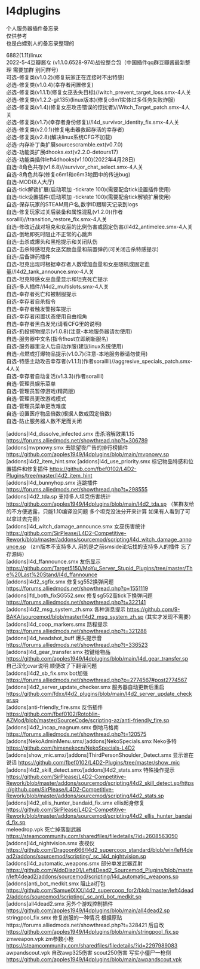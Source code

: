 # l4dplugins
个人服务器插件备忘录  
仅供参考  
也是白嫖别人的备忘录整理的  

6882(1.11)linux  
2022-5-4豆瓣酱な (v1.1.0.6528-974)战役整合包（中国插件qq群豆瓣酱最新整理 需要加群 别问群号）   
可选-修复类(v1.0.2)(修复玩家正在连接时不出特感)    
必选-修复类(v1.0.4)(幸存者闲置修复)  
必选-修复类(v1.1.1)(修复女巫丢失目标)//witch_prevent_target_loss.smx-4人关  
必选-修复类(v1.2.2-git135)(linux版本)(修复c6m1实体过多任务失败炸服)  
必选-修复类(v1.4)(修复女巫攻击错误的惊扰者)//Witch_Target_patch.smx-4人关  
必选-修复类(v1.7)(幸存者身份修复)//l4d_survivor_identity_fix.smx-4人关  
必选-修复类(v2.0.1)(修复电击器救起存活的幸存者)  
必选-修复类(v2.8)(解决linux系统CFG不加载)  
必选-内存补丁类扩展sourcescramble.ext(v0.7.0)  
必选-功能类扩展dhooks.ext(v2.2.0-detours17)  
必选-功能类插件left4dhooks(v1.100)(2022年4月28日)  
自选-8角色共存(v1.6.8)//survivor_chat_select.smx-4人关  
自选-8角色共存(修复c6m1和c6m3地图中的传送bug)  
自选-MOD(8人大厅)  
自选-tick解锁扩展(启动项加 -tickrate 100)(需要配合tick设置插件使用)  
自选-tick设置插件(启动项加 -tickrate 100)(需要配合tick解锁扩展使用)  
自选-保存玩家的STEAM用户名,数字ID跟聊天记录到logs  
自选-修复玩家过关后装备和属性混乱(v1.2.0)(作者sorallll)//transition_restore_fix.smx-4人关  
自选-修改近战对坦克和女巫的比例伤害或固定伤害//l4d2_antimelee.smx-4人关  
自选-倒地即死时阻止不正常的心跳声  
自选-击杀或爆头和黑枪提示和关闭队伤  
自选-击杀特感坦克女巫奖励血量和前置弹药(可关闭击杀特感提示)  
自选-后备弹药插件  
自选-坦克出现时根据幸存者人数增加血量和女巫随机或固定血量//l4d2_tank_announce.smx-4人关  
自选-坦克特感女巫血量显示和坦克死亡提示  
自选-多人插件//l4d2_multislots.smx-4人关  
自选-幸存者死亡和被制服提示  
自选-幸存者自杀指令  
自选-幸存者触发警报车提示  
自选-幸存者闲置状态使用自由视角  
自选-幸存者黑白发光(请看CFG里的说明)  
自选-扔投掷物提示(v1.0.8)(注意-本地服务器请勿使用)  
自选-服务器中文名(指令!host立即刷新服名)  
自选-服务器里没人后自动炸服(建议linux系统使用)  
自选-点燃或打爆物品提示(v1.0.7)(注意-本地服务器请勿使用)  
自选-特感主动攻击幸存者(v1.1.1)(作者sorallll)//aggresive_specials_patch.smx-4人关  
自选-幸存者自动复活(v1.3.3)(作者sorallll)  
自选-管理员娱乐菜单  
自选-管理员暂停游戏(精简版)  
自选-管理员更改游戏模式  
自选-管理员菜单更改难度  
自选-设置医疗物品倍数(根据人数或固定倍数)  
自选-防止服务器人数不足而关闭  

[addons]l4d_dissolve_infected.smx 击杀溶解效果1.15 https://forums.alliedmods.net/showthread.php?t=306789   
[addons]mvpnowy.smx 去除望夜广告的排行榜插件 https://github.com/apples1949/l4dplugins/blob/main/mvpnowy.sp  
[addons]l4d2_item_hint.smx [addons]l4d_use_priority.smx 标记物品特感和位置插件和修复插件 https://github.com/fbef0102/L4D2-Plugins/tree/master/l4d2_item_hint   
[addons]l4d_bunnyhop.smx 连跳插件 https://forums.alliedmods.net/showthread.php?t=298555  
[addons]l4d2_tda.sp 支持多人坦克伤害统计  https://github.com/apples1949/l4dplugins/blob/main/l4d2_tda.sp （某群友给的不方便透露，只能1.10编译没问题 多个坦克没法分开来计算 如果有人看到了可以拿过去完善）  
[addons]l4d_witch_damage_announce.smx 女巫伤害统计 https://github.com/SirPlease/L4D2-Competitive-Rework/blob/master/addons/sourcemod/scripting/l4d_witch_damage_announce.sp （zm版本不支持多人 用的是之前smside论坛找的支持多人的插件 忘了存源码）  
[addons]l4d_ffannounce.smx 友伤显示 https://github.com/Target5150/MoYu_Server_Stupid_Plugins/tree/master/The%20Last%20Stand/l4d_ffannounce  
[addons]l4d2_sgfix.smx 修复sg552换弹问题 https://forums.alliedmods.net/showthread.php?p=1551119  
[addons]lfd_both_fixSG552.smx 修复sg552高tick下换弹问题 https://forums.alliedmods.net/showthread.php?t=322141  
[addons]l4d2_msg_system_zh.smx 各种消息提示 https://github.com/9-BAKA/sourcemod/blob/master/l4d2_msg_system_zh.sp (其实才发现不需要）  
[addons]l4d_coop_markers.smx 路程提示 https://forums.alliedmods.net/showthread.php?t=321288  
[addons]l4d_headshot_buff 爆头提示音 https://forums.alliedmods.net/showthread.php?t=336523  
[addons]l4d_gear_transfer.smx 按键给物品 https://github.com/apples1949/l4dplugins/blob/main/l4d_gear_transfer.sp 自己汉化cvar说明 顺便改了下翻译问题  
[addons]l4d2_sb_fix.smx bot加强 https://forums.alliedmods.net/showthread.php?p=2774567#post2774567  
[addons]l4d2_server_update_checker.smx 服务器自动更新后重启 https://github.com/fdxx/l4d2_plugins/blob/main/l4d2_server_update_checker.sp  
[addons]anti-friendly_fire.smx 反伤插件 https://github.com/fbef0102/Rotoblin-AZMod/blob/master/SourceCode/scripting-az/anti-friendly_fire.sp  
[addons]l4d2_incap_magnum.smx 倒地马格南 https://forums.alliedmods.net/showthread.php?t=120575  
[addons]NekoAdminMenu.smx/[addons]NekoSpecials.smx Neko多特 https://github.com/himenekocn/NekoSpecials-L4D2  
[addons]show_mic.smx/[addons]ThirdPersonShoulder_Detect.smx 显示谁在说话 https://github.com/fbef0102/L4D2-Plugins/tree/master/show_mic  
[addons]l4d2_skill_detect.smx/[addons]l4d2_stats.smx 特殊操作提示 https://github.com/SirPlease/L4D2-Competitive-Rework/blob/master/addons/sourcemod/scripting/l4d2_skill_detect.sp/https://github.com/SirPlease/L4D2-Competitive-Rework/blob/master/addons/sourcemod/scripting/l4d2_stats.sp  
[addons]l4d2_ellis_hunter_bandaid_fix.smx ellis起身修复 https://github.com/SirPlease/L4D2-Competitive-Rework/blob/master/addons/sourcemod/scripting/l4d2_ellis_hunter_bandaid_fix.sp  
meleedrop.vpk 死亡掉落副武器 https://steamcommunity.com/sharedfiles/filedetails/?id=2608563050  
[addons]l4d_nightvision.smx 夜视仪 https://github.com/Dragoon666/l4d2_supercoop_standard/blob/win/left4dead2/addons/sourcemod/scripting/_sc_l4d_nightvision.sp  
[addons]l4d_automatic_weapons.smx 部分单发武器连射   https://github.com/AldoDiaz01/Left4Dead2_Sourcemod_Plugins/blob/master/left4dead2/addons/sourcemod/scripting/l4d_automatic_weapons.sp  
[addons]anti_bot_medkit.smx 阻止ai打包 https://github.com/SamuelXXX/l4d2_supercoop_for2/blob/master/left4dead2/addons/sourcemod/scripting/_sc_anti_bot_medkit.sp  
[addons]all4dead2.smx 另外个游戏控制插件 https://github.com/apples1949/l4dplugins/blob/main/all4dead2.sp  
stringpool_fix.smx 修复崩服的一种情况 根据原贴https://forums.alliedmods.net/showthread.php?t=328421 后自改 https://github.com/apples1949/l4dplugins/blob/main/stringpool_fix.sp  
zmweapon.vpk zm参数小枪 https://steamcommunity.com/sharedfiles/filedetails/?id=2297989083  
awpandscout.vpk 自改awp325伤害 scout250伤害 写实小僵尸一枪倒 https://github.com/apples1949/l4dplugins/blob/main/awpandscout.vpk  
